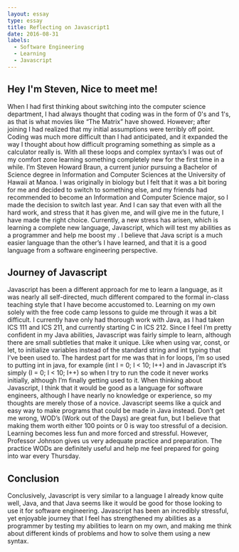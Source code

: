 ```yaml
---
layout: essay
type: essay
title: Reflecting on Javascript1
date: 2016-08-31
labels:
  - Software Engineering
  - Learning
  - Javascript
---
```

## Hey I'm Steven, Nice to meet me!

When I had first thinking about switching into the computer science department, I had always thought that coding was in the form of 0's and 1's, as that is what movies like “The Matrix” have showed. However; after joining I had realized that my initial assumptions were terribly off point. Coding was much more difficult than I had anticipated, and it expanded the way I thought about how difficult programing something as simple as a calculator really is. With all these loops and complex syntax’s I was out of my comfort zone learning something completely new for the first time in a while.  I’m Steven Howard Braun, a current junior pursuing a Bachelor of Science degree in Information and Computer Sciences at the University of Hawaii at Manoa. I was originally in biology but I felt that it was a bit boring for me and decided to switch to something else, and my friends had recommended to become an Information and Computer Science major, so I made the decision to switch last year. And I can say that even with all the hard work, and stress that it has given me, and will give me in the future, I have made the right choice. Currently, a new stress has arisen, which is learning a complete new language, Javascript, which will test my abilities as a programmer and help me boost my . I believe that Java script is a much easier language than the other’s I have learned, and that it is a good language from a software engineering perspective.

## Journey of Javascript

Javascript has been a different approach for me to learn a language, as it was nearly all self-directed, much different compared to the formal in-class teaching style that I have become accustomed to. Learning on my own solely with the free code camp lessons to guide me through it was a bit difficult. I currently have only had thorough work with Java, as I had taken ICS 111 and ICS 211, and currently starting C in ICS 212. Since I feel I’m pretty confident in my Java abilities, Javascript was fairly simple to learn, although there are small subtleties that make it unique. Like when using var, const, or let, to initialize variables instead of the standard string and int typing that I’ve been used to.  The hardest part for me was that in for loops, I’m so used to putting int in java, for example (int I = 0; I < 10; I++)  and in Javascript it’s simply (I = 0; I < 10; I++) so when I try to run the code it never works initially, although I’m finally getting used to it. When thinking about Javascript, I think that it would be good as a language for software engineers, although I have nearly no knowledge or experience, so my thoughts are merely those of a novice. Javascript seems like a quick and easy way to make programs that could be made in Java instead. Don’t get me wrong, WOD’s (Work out of the Days) are great fun, but I believe that making them worth either 100 points or 0 is way too stressful of a decision. Learning becomes less fun and more forced and stressful. However, Professor Johnson gives us very adequate practice and preparation. The practice WODs are definitely useful and help me feel prepared for going into war every Thursday. 

## Conclusion

Conclusively, Javascript is very similar to a language I already know quite well, Java, and that Java seems like it would be good for those looking to use it for software engineering. Javascript has been an incredibly stressful, yet enjoyable journey that I feel has strengthened my abilities as a programmer by testing my abilities to learn on my own, and making me think about different kinds of problems and how to solve them using a new syntax. 
